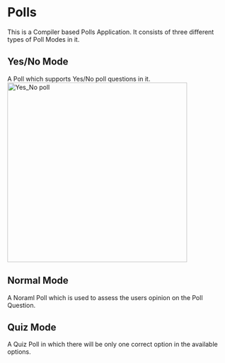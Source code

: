 # Polls
This is a Compiler based Polls Application. It consists of three different types of Poll Modes in it.
## Yes/No Mode
  A Poll which supports Yes/No poll questions in it.
<img width="406" alt="Yes_No poll" src="https://user-images.githubusercontent.com/72602927/134792456-d4fcda11-4485-4fa6-bd0a-a1e806aad5bc.PNG">

## Normal Mode
  A Noraml Poll which is used to assess the users opinion on the Poll Question.
## Quiz Mode
  A Quiz Poll in which there will be only one correct option in the available options.
 
